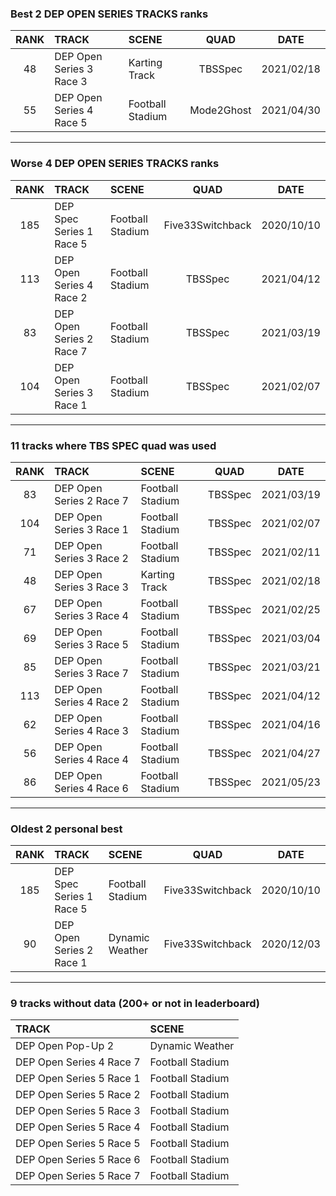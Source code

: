 ### Best 2 DEP OPEN SERIES TRACKS ranks
|RANK|TRACK|SCENE|QUAD|DATE|
|:---:|:---|:---|:---:|:---:|
|48|DEP Open Series 3 Race 3|Karting Track|TBSSpec|2021/02/18|
|55|DEP Open Series 4 Race 5|Football Stadium|Mode2Ghost|2021/04/30|
---
### Worse 4 DEP OPEN SERIES TRACKS ranks
|RANK|TRACK|SCENE|QUAD|DATE|
|:---:|:---|:---|:---:|:---:|
|185|DEP Spec Series 1 Race 5|Football Stadium|Five33Switchback|2020/10/10|
|113|DEP Open Series 4 Race 2|Football Stadium|TBSSpec|2021/04/12|
|83|DEP Open Series 2 Race 7|Football Stadium|TBSSpec|2021/03/19|
|104|DEP Open Series 3 Race 1|Football Stadium|TBSSpec|2021/02/07|
---
### 11 tracks where TBS SPEC quad was used
|RANK|TRACK|SCENE|QUAD|DATE|
|:---:|:---|:---|:---:|:---:|
|83|DEP Open Series 2 Race 7|Football Stadium|TBSSpec|2021/03/19|
|104|DEP Open Series 3 Race 1|Football Stadium|TBSSpec|2021/02/07|
|71|DEP Open Series 3 Race 2|Football Stadium|TBSSpec|2021/02/11|
|48|DEP Open Series 3 Race 3|Karting Track|TBSSpec|2021/02/18|
|67|DEP Open Series 3 Race 4|Football Stadium|TBSSpec|2021/02/25|
|69|DEP Open Series 3 Race 5|Football Stadium|TBSSpec|2021/03/04|
|85|DEP Open Series 3 Race 7|Football Stadium|TBSSpec|2021/03/21|
|113|DEP Open Series 4 Race 2|Football Stadium|TBSSpec|2021/04/12|
|62|DEP Open Series 4 Race 3|Football Stadium|TBSSpec|2021/04/16|
|56|DEP Open Series 4 Race 4|Football Stadium|TBSSpec|2021/04/27|
|86|DEP Open Series 4 Race 6|Football Stadium|TBSSpec|2021/05/23|
---
### Oldest 2 personal best
|RANK|TRACK|SCENE|QUAD|DATE|
|:---:|:---|:---|:---:|:---:|
|185|DEP Spec Series 1 Race 5|Football Stadium|Five33Switchback|2020/10/10|
|90|DEP Open Series 2 Race 1|Dynamic Weather|Five33Switchback|2020/12/03|
---
### 9 tracks without data (200+ or not in leaderboard)
|TRACK|SCENE|
|:---|:---|
|DEP Open Pop-Up 2|Dynamic Weather|
|DEP Open Series 4 Race 7|Football Stadium|
|DEP Open Series 5 Race 1|Football Stadium|
|DEP Open Series 5 Race 2|Football Stadium|
|DEP Open Series 5 Race 3|Football Stadium|
|DEP Open Series 5 Race 4|Football Stadium|
|DEP Open Series 5 Race 5|Football Stadium|
|DEP Open Series 5 Race 6|Football Stadium|
|DEP Open Series 5 Race 7|Football Stadium|
